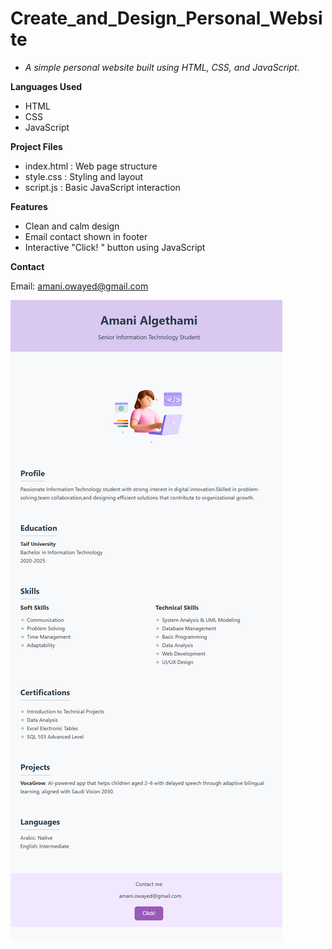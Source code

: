# Create_and_Design_Personal_Website
* *A simple personal website built using HTML, CSS, and JavaScript.* 

 **Languages Used**
- HTML
- CSS 
- JavaScript

 **Project Files**
- index.html : Web page structure  
- style.css : Styling and layout  
- script.js : Basic JavaScript interaction

 **Features**
- Clean and calm design  
- Email contact shown in footer  
- Interactive "Click! " button using JavaScript

**Contact**

Email: amani.owayed@gmail.com

![Website Screenshot](https://github.com/amani4848/Create_and_Design_Personal_Website/blob/5e7d25c0e9b727dc396307cbcb11bbb09f9ec2cd/Screenshot_website.png)
